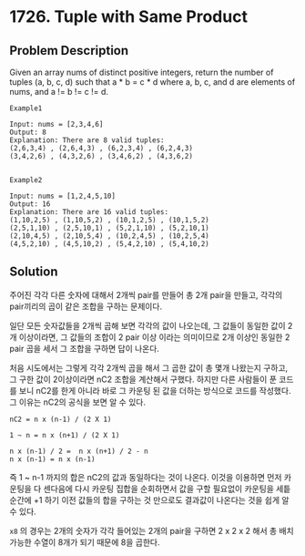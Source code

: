 # 1726. Tuple with Same Product

## Problem Description

Given an array nums of distinct positive integers, return the number of tuples (a, b, c, d) such that a * b = c * d where a, b, c, and d are elements of nums, and a != b != c != d.

```
Example1

Input: nums = [2,3,4,6]
Output: 8
Explanation: There are 8 valid tuples:
(2,6,3,4) , (2,6,4,3) , (6,2,3,4) , (6,2,4,3)
(3,4,2,6) , (4,3,2,6) , (3,4,6,2) , (4,3,6,2)


Example2

Input: nums = [1,2,4,5,10]
Output: 16
Explanation: There are 16 valid tuples:
(1,10,2,5) , (1,10,5,2) , (10,1,2,5) , (10,1,5,2)
(2,5,1,10) , (2,5,10,1) , (5,2,1,10) , (5,2,10,1)
(2,10,4,5) , (2,10,5,4) , (10,2,4,5) , (10,2,5,4)
(4,5,2,10) , (4,5,10,2) , (5,4,2,10) , (5,4,10,2)
```

## Solution

주어진 각각 다른 숫자에 대해서 2개씩 pair를 만들어 총 2개 pair을 만들고, 각각의 pair끼리의 곱이 같은 조합을 구하는 문제이다.

일단 모든 숫자값들을 2개씩 곱해 보면 각각의 값이 나오는데, 그 값들이 동일한 값이 2개 이상이라면, 그 값들의 조합이 2 pair 이상 이라는 의미이므로 2개 이상인 동일한 2 pair 곱을 세서 그 조합을 구하면 답이 나온다. 


처음 시도에서는 그렇게 각각 2개씩 곱을 해서 그 곱한 값이 총 몇개 나왔는지 구하고, 그 구한 값이 2이상이라면 nC2 조합을 계산해서 구했다. 하지만 다른 사람들이 푼 코드를 보니 nC2를 한게 아니라 바로 그 카운팅 된 값을 더하는 방식으로 코드를 작성했다. 그 이유는 nC2의 공식을 보면 알 수 있다. 

```
nC2 = n x (n-1) / (2 X 1)
```

```
1 ~ n = n x (n+1) / (2 X 1) 

n x (n-1) / 2 =  n x (n+1) / 2 - n
n x (n-1) = n x (n-1)
```

즉 1 ~ n-1 까지의 합은 nC2의 값과 동일하다는 것이 나온다. 이것을 이용하면 먼저 카운팅을 다 센다음에 다시 카운팅 집합을 순회하면서 값을 구할 필요없이 카운팅을 세틑 순간에 +1 하기 이전 값들의 합을 구하는 것 만으로도 결과값이 나온다는 것을 쉽게 알수 있다. 

`x8` 의 경우는 2개의 숫자가 각각 들어있는 2개의 pair을 구하면 2 x 2 x 2  해서 총 배치 가능한 수열이 8개가 되기 때문에 8을 곱한다.    